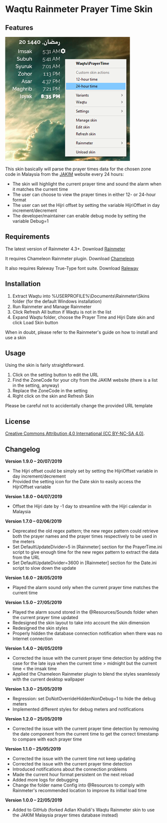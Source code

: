 ﻿Waqtu Rainmeter Prayer Time Skin
================================

Features
--------

![](@Resources/Images/sample.png)

This skin basically will parse the prayer times data for the chosen zone code in Malaysia from the [JAKIM](https://www.e-solat.gov.my) website every 24 hours:
- The skin will highlight the current prayer time and sound the alarm when it matches the current time
- The user can choose to view the prayer times in either 12- or 24-hour format
- The user can set the Hijri offset by setting the variable HijriOffset in day increment/decrement
- The developer/maintainer can enable debug mode by setting the variable Debug=1

Requirements
------------

The latest version of Rainmeter 4.3+. Download [Rainmeter](https://rainmeter.net)

It requires Chameleon Rainmeter plugin. Download [Chameleon](https://software.socksthefox.net/chameleon/)

It also requires Raleway True-Type font suite. Download [Raleway](https://fonts.google.com/specimen/Raleway)

Installation
------------

1. Extract Waqtu into %USERPROFILE%\Documents\Rainmeter\Skins folder (for the default Windows installation)
2. Run Rainmeter and Manage Rainmeter
3. Click Refresh All button if Waqtu is not in the list
4. Expand Waqtu folder, choose the Prayer Time and Hijri Date skin and click Load Skin button

When in doubt, please refer to the Rainmeter's guide on how to install and use a skin

Usage
-----

Using the skin is fairly straightforward.

1. Click on the setting button to edit the URL
2. Find the ZoneCode for your city from the JAKIM website (there is a list in the setting, anyway)
3. Replace the ZoneCode in the setting
4. Right click on the skin and Refresh Skin

Please be careful not to accidentally change the provided URL template

License
-------

[Creative Commons Attribution 4.0 International (CC BY-NC-SA 4.0)](https://creativecommons.org/licenses/by-nc-sa/4.0/).

Changelog
---------

**Version 1.9.0 – 20/07/2019**
- The Hijri offset could be simply set by setting the HijriOffset variable in day increment/decrement
- Provided the setting icon for the Date skin to easily access the HijriOffset variable

**Version 1.8.0 – 04/07/2019**
- Offset the Hijri date by -1 day to streamline with the Hijri calendar in Malaysia

**Version 1.7.0 – 02/06/2019**
- Deprecated the old regex pattern; the new regex pattern could retrieve both the prayer names and the prayer times respectively to be used in the meters
- Set DefaultUpdateDivider=5 in [Rainmeter] section for the PrayerTime.ini script to give enough time for the new regex pattern to extract the data from the URL
- Set DefaultUpdateDivider=3600 in [Rainmeter] section for the Date.ini script to slow down the update

**Version 1.6.0 – 28/05/2019**
- Played the alarm sound only when the current prayer time matches the current time

**Version 1.5.0 – 27/05/2019**
- Played the alarm sound stored in the @Resources/Sounds folder when the current prayer time updated
- Redesigned the skin layout to take into account the skin dimension
- Redesigned the skin styles
- Properly hidden the database connection notification when there was no Internet connection

**Version 1.4.0 – 26/05/2019**
- Corrected the issue with the current prayer time detection by adding the case for the late isya when the current time > midnight but the current time < the imsak time
- Applied the Chameleon Rainmeter plugin to blend the styles seamlessly with the current desktop wallpaper

**Version 1.3.0 – 25/05/2019**
- Regression: set DoNotOverrideHiddenNonDebug=1 to hide the debug meters
- Implemented different styles for debug meters and notifications

**Version 1.2.0 – 25/05/2019**
- Corrected the issue with the current prayer time detection by removing the date component from the current time to get the correct timestamp to compare with each prayer time

**Version 1.1.0 – 25/05/2019**
- Corrected the issue with the current time not keep updating
- Corrected the issue with the current prayer time detection
- Introduced notifications about the connection problems
- Made the current hour format persistent on the next reload
- Added more logs for debugging
- Change the folder name Config into @Resources to comply with Rainmeter's recommended location to improve its initial load time

**Version 1.0.0 – 22/05/2019**
- Added to GitHub (forked Adlan Khalidi's Waqtu Rainmeter skin to use the JAKIM Malaysia prayer times database instead)
